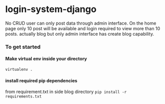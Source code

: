 # login-system-django
No CRUD user can only post data through admin interface. On the home page only 10 post will be available and login required to view more than 10 posts. actually blog but only admin interface has create blog capability.


### To get started
#### Make virtual env inside your directory 
`virtualenv .`

#### install required pip dependencies 
from requirement.txt in side blog directory
`pip install -r requirements.txt`

